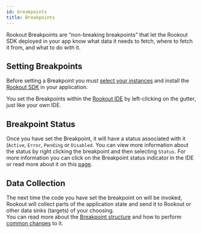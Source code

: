 ```yaml
---
id: breakpoints
title: Breakpoints
---
```


Rookout Breakpoints are “non-breaking breakpoints” that let the Rookout SDK deployed in your app know what data it needs to fetch, where to fetch it from, and what to do with it.  

## Setting Breakpoints

Before setting a Breakpoint you must [select your instances](debug-session-setup.md) and install the [Rookout SDK](sdk-setup.md) in your application.

You set the Breakpoints within the [Rookout IDE](https://app.rookout.com) by left-clicking on the gutter, just like your own IDE.  

## Breakpoint Status
Once you have set the Breakpoint, it will have a status associated with it (`Active`, `Error`, `Pending` or `Disabled`. You can view more information about the status by right clicking the breakpoint and then selecting `Status`.
For more information you can click on the Breakpoint status indicator in the IDE or read more about it on this [page](breakpoints-status.md).  

## Data Collection

The next time the code you have set the breakpoint on will be invoked, Rookout will collect parts of the application state and send it to Rookout or other data sinks (targets) of your choosing.  
You can read more about the [Breakpoint structure](breakpoints-structure.md) and how to perform [common changes](breakpoints-tasks.md) to it.
